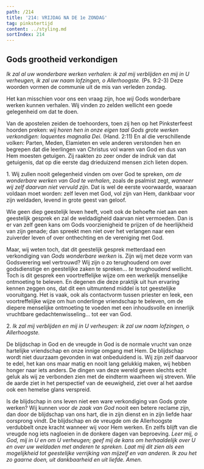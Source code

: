 ```yaml
---
path: /214
title: '214: VRIJDAG NA DE 1e ZONDAG'
tag: pinkstertijd
content: ../styling.md
sortIndex: 214
---
```


## Gods grootheid verkondigen

_Ik zal al uw wonderbare werken verhalen: ik zal mij verblijden en mij in U verheugen, ik zal uw naam lofzingen, o Allerhoogste._ (Ps. 9:2-3) Deze woorden vormen de communie uit de mis van verleden zondag.

Het kan misschien voor ons een vraag zijn, hoe _wij_ Gods wonderbare werken kunnen verhalen. Wij vinden zo zelden wellicht een goede gelegenheid om dat te doen.

Van de apostelen zeiden de toehoorders, toen zij hen op het Pinksterfeest hoorden preken: _wij horen hen in onze eigen taal Gods grote werken verkondigen: loquentes magnalia Dei_. (Hand. 2:11) En al die verschillende volken: Parten, Meden, Elamieten en vele anderen verstonden hen en begrepen dat die leerlingen van Christus vol waren van God en dus van Hem moesten getuigen. Zij raakten zo zeer onder de indruk van dat getuigenis, dat op die eerste dag drieduizend mensen zich lieten dopen.

1\. Wij zullen nooit gelegenheid vinden om over God te spreken, _om de wonderbare werken van God te verhalen_, zoals de psalmist zegt, _wanneer wij zelf daarvan niet vervuld zijn_. Dat is wel de eerste voorwaarde, waaraan voldaan moet worden: zelf leven met God, vol zijn van Hem, dankbaar voor zijn weldaden, levend in grote geest van geloof.

Wie geen diep geestelijk leven heeft, voelt ook de behoefte niet aan een geestelijk gesprek en zal de weldadigheid daarvan niet vermoeden. Dan is er van zelf geen kans om Gods voorzienigheid te prijzen of de heerlijkheid van zijn genade; dan spreekt men niet over het verlangen naar een zuiverder leven of over onthechting en de vereniging met God.

Maar, wij weten toch, dat dit geestelijk gesprek metterdaad een verkondiging van _Gods wonderbare werken_ is. Zijn wij met deze vorm van Godsverering wel vertrouwd? Wij zijn o zo terughoudend om over godsdienstige en geestelijke zaken te spreken... _te_ terughoudend wellicht. Toch is dit gesprek een voortreffelijke wijze om een werkelijk menselijke ontmoeting te beleven. En degenen die deze praktijk uit hun ervaring kennen zeggen ons, dat dit een uitmuntend middel is tot geestelijke vooruitgang. Het is vaak, ook als contactvorm tussen priester en leek, een voortreffelijke wijze om hun onderlinge vriendschap te beleven, om de diepere menselijke ontmoeting te voeden met een inhoudsvolle en innerlijk vruchtbare gedachtenwisseling... tot eer van God.

2\. _Ik zal mij verblijden en mij in U verheugen: ik zal uw naam lofzingen, o Allerhoogste._

De blijdschap in God en de vreugde in God is de normale vrucht van onze hartelijke vriendschap en onze innige omgang met Hem. De blijdschap wordt niet duurzaam gevonden in wat onbeduidend is. Wij zijn zelf daarvoor te edel, het kan ons maar matig en nooit lang gelukkig maken, wij hebben honger naar iets anders. De dingen van deze wereld geven slechts echt geluk als wij ze verbonden zien met de eindterm waarheen wij streven. Wie de aarde ziet in het perspectief van de eeuwigheid, ziet over al het aardse ook een hemelse glans verspreid.

Is de blijdschap in ons leven niet een ware verkondiging van Gods grote werken? Wij kunnen voor _de zaak van God_ nooit een betere reclame zijn, dan door de blijdschap van ons hart, die in zijn dienst en in zijn liefde haar oorsprong vindt. De blijdschap en de vreugde om de Allerhoogste verdubbelt onze kracht wanneer wij voor Hem werken. En zelfs blijft van die vreugde nog iets nagloeien in de donkere dagen van beproeving. _Leer mij, o God, mij in U en om U verheugen; geef mij de kans om herhaaldelijk over U en over uw weldaden met anderen te spreken. Laat mij dit zien als een mogelijkheid tot geestelijke verrijking van mijzelf en van anderen. Ik zou het zo gaarne doen, uit dankbaarheid en uit liefde. Amen._
